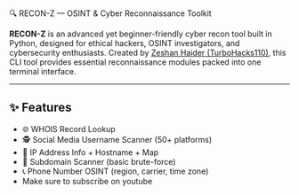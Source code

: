  🔍 RECON-Z — OSINT & Cyber Reconnaissance Toolkit

**RECON-Z** is an advanced yet beginner-friendly cyber recon tool built in Python, designed for ethical hackers, OSINT investigators, and cybersecurity enthusiasts. Created by [Zeshan Haider (TurboHacks110)](https://youtube.com/@turbohacks110), this CLI tool provides essential reconnaissance modules packed into one terminal interface.

---

## ✨ Features

- 🌐 WHOIS Record Lookup
- 🕵️ Social Media Username Scanner (50+ platforms)
- 📡 IP Address Info + Hostname + Map
- 🧬 Subdomain Scanner (basic brute-force)
- 📞 Phone Number OSINT (region, carrier, time zone)
- Make sure to subscribe on youtube
